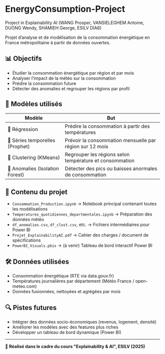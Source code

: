 # EnergyConsumption-Project
Project in Explainability AI (WANG Prosper, VANSIELEGHEM Antoine, DUONG Wendy, SHAMIEH George, ESILV DIA6)

Projet d’analyse et de modélisation de la consommation énergétique en France métropolitaine à partir de données ouvertes.

## 📊 Objectifs
- Étudier la consommation énergétique par région et par mois
- Analyser l’impact de la météo sur la consommation
- Prédire la consommation future
- Détecter des anomalies et regrouper les régions par profil

## 🧠 Modèles utilisés

| Modèle              | But                                                                 |
|---------------------|----------------------------------------------------------------------|
| 🔹 Régression        | Prédire la consommation à partir des températures                   |
| 🔹 Séries temporelles (Prophet) | Prévoir la consommation mensuelle par région sur 12 mois    |
| 🔹 Clustering (KMeans) | Regrouper les régions selon température et consommation             |
| 🔹 Anomalies (Isolation Forest) | Détecter des pics ou baisses anormales de consommation     |

## 📁 Contenu du projet

- `Consommation_Production.ipynb` → Notebook principal contenant toutes les modélisations
- `Temperatures_quotidiennes_departmentales.ipynb` → Préparation des données météo
- `df_anomalies.csv`, `df_clust.csv`, etc. → Fichiers intermédiaires pour Power BI
- `Projet_ExplainabilityAI.pdf` → Cahier des charges / document de spécifications
- `PowerBI_Visuals.pbix` → (à venir) Tableau de bord interactif Power BI

## 🛠️ Données utilisées

- Consommation énergétique (RTE via data.gouv.fr)
- Températures journalières par département (Météo France / open-meteo.com)
- Données fusionnées, nettoyées et agrégées par mois

## 🔍 Pistes futures

- Intégrer des données socio-économiques (revenus, logement, densité)
- Améliorer les modèles avec des features plus riches
- Développer un tableau de bord dynamique (Power BI)

---

**📌 Réalisé dans le cadre du cours "Explainability & AI", ESILV (2025)**  
